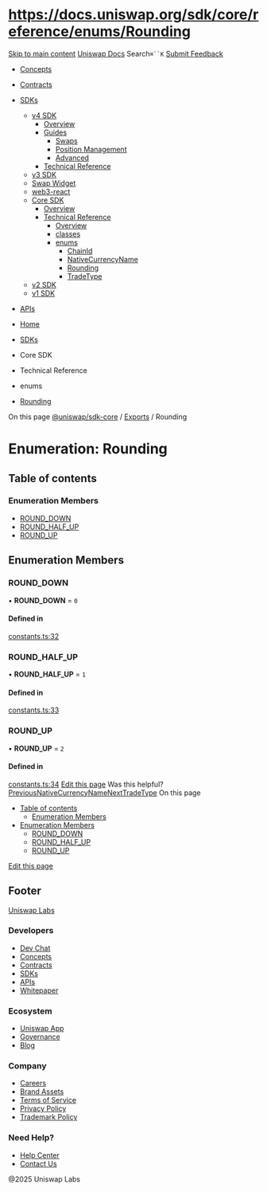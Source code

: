 # https://docs.uniswap.org/sdk/core/reference/enums/Rounding

[Skip to main content](https://docs.uniswap.org/sdk/core/reference/enums/Rounding#__docusaurus_skipToContent_fallback)
[Uniswap Docs](https://docs.uniswap.org/)
Search`⌘``K`
[Submit Feedback](https://docs.google.com/forms/d/e/1FAIpQLSdjSkZam8KiatL9XACRVxCHjDJjaPGbls77PCXDKFn4JwykXg/viewform)
  * [Concepts](https://docs.uniswap.org/concepts/overview)
  * [Contracts](https://docs.uniswap.org/contracts/v4/overview)
  * [SDKs](https://docs.uniswap.org/sdk/v4/overview)
    * [v4 SDK](https://docs.uniswap.org/sdk/core/reference/enums/Rounding)
      * [Overview](https://docs.uniswap.org/sdk/v4/overview)
      * [Guides](https://docs.uniswap.org/sdk/core/reference/enums/Rounding)
        * [Swaps](https://docs.uniswap.org/sdk/core/reference/enums/Rounding)
        * [Position Management](https://docs.uniswap.org/sdk/core/reference/enums/Rounding)
        * [Advanced](https://docs.uniswap.org/sdk/core/reference/enums/Rounding)
      * [Technical Reference](https://docs.uniswap.org/sdk/core/reference/enums/Rounding)
    * [v3 SDK](https://docs.uniswap.org/sdk/core/reference/enums/Rounding)
    * [Swap Widget](https://docs.uniswap.org/sdk/core/reference/enums/Rounding)
    * [web3-react](https://docs.uniswap.org/sdk/core/reference/enums/Rounding)
    * [Core SDK](https://docs.uniswap.org/sdk/core/reference/enums/Rounding)
      * [Overview](https://docs.uniswap.org/sdk/core/overview)
      * [Technical Reference](https://docs.uniswap.org/sdk/core/reference/enums/Rounding)
        * [Overview](https://docs.uniswap.org/sdk/core/reference/overview)
        * [classes](https://docs.uniswap.org/sdk/core/reference/enums/Rounding)
        * [enums](https://docs.uniswap.org/sdk/core/reference/enums/Rounding)
          * [ChainId](https://docs.uniswap.org/sdk/core/reference/enums/ChainId)
          * [NativeCurrencyName](https://docs.uniswap.org/sdk/core/reference/enums/NativeCurrencyName)
          * [Rounding](https://docs.uniswap.org/sdk/core/reference/enums/Rounding)
          * [TradeType](https://docs.uniswap.org/sdk/core/reference/enums/TradeType)
    * [v2 SDK](https://docs.uniswap.org/sdk/core/reference/enums/Rounding)
    * [v1 SDK](https://docs.uniswap.org/sdk/core/reference/enums/Rounding)
  * [APIs](https://docs.uniswap.org/api/subgraph/overview)


  * [Home](https://docs.uniswap.org/)
  * [SDKs](https://docs.uniswap.org/sdk/v4/overview)
  * Core SDK
  * Technical Reference
  * enums
  * [Rounding](https://docs.uniswap.org/sdk/core/reference/enums/Rounding)


On this page
[@uniswap/sdk-core](https://docs.uniswap.org/sdk/core/reference/README.md) / [Exports](https://docs.uniswap.org/sdk/core/reference/modules.md) / Rounding
# Enumeration: Rounding
## Table of contents[​](https://docs.uniswap.org/sdk/core/reference/enums/Rounding#table-of-contents "Direct link to Table of contents")
### Enumeration Members[​](https://docs.uniswap.org/sdk/core/reference/enums/Rounding#enumeration-members "Direct link to Enumeration Members")
  * [ROUND_DOWN](https://docs.uniswap.org/sdk/core/reference/enums/Rounding#round_down)
  * [ROUND_HALF_UP](https://docs.uniswap.org/sdk/core/reference/enums/Rounding#round_half_up)
  * [ROUND_UP](https://docs.uniswap.org/sdk/core/reference/enums/Rounding#round_up)


## Enumeration Members[​](https://docs.uniswap.org/sdk/core/reference/enums/Rounding#enumeration-members-1 "Direct link to Enumeration Members")
### ROUND_DOWN[​](https://docs.uniswap.org/sdk/core/reference/enums/Rounding#round_down "Direct link to ROUND_DOWN")
• **ROUND_DOWN** = `0`
#### Defined in[​](https://docs.uniswap.org/sdk/core/reference/enums/Rounding#defined-in "Direct link to Defined in")
[constants.ts:32](https://github.com/Uniswap/sdk-core/blob/9997e88/src/constants.ts#L32)
### ROUND_HALF_UP[​](https://docs.uniswap.org/sdk/core/reference/enums/Rounding#round_half_up "Direct link to ROUND_HALF_UP")
• **ROUND_HALF_UP** = `1`
#### Defined in[​](https://docs.uniswap.org/sdk/core/reference/enums/Rounding#defined-in-1 "Direct link to Defined in")
[constants.ts:33](https://github.com/Uniswap/sdk-core/blob/9997e88/src/constants.ts#L33)
### ROUND_UP[​](https://docs.uniswap.org/sdk/core/reference/enums/Rounding#round_up "Direct link to ROUND_UP")
• **ROUND_UP** = `2`
#### Defined in[​](https://docs.uniswap.org/sdk/core/reference/enums/Rounding#defined-in-2 "Direct link to Defined in")
[constants.ts:34](https://github.com/Uniswap/sdk-core/blob/9997e88/src/constants.ts#L34)
[Edit this page](https://github.com/uniswap/uniswap-docs/tree/main/docs/sdk/core/reference/enums/Rounding.md)
Was this helpful?
[PreviousNativeCurrencyName](https://docs.uniswap.org/sdk/core/reference/enums/NativeCurrencyName)[NextTradeType](https://docs.uniswap.org/sdk/core/reference/enums/TradeType)
On this page
  * [Table of contents](https://docs.uniswap.org/sdk/core/reference/enums/Rounding#table-of-contents)
    * [Enumeration Members](https://docs.uniswap.org/sdk/core/reference/enums/Rounding#enumeration-members)
  * [Enumeration Members](https://docs.uniswap.org/sdk/core/reference/enums/Rounding#enumeration-members-1)
    * [ROUND_DOWN](https://docs.uniswap.org/sdk/core/reference/enums/Rounding#round_down)
    * [ROUND_HALF_UP](https://docs.uniswap.org/sdk/core/reference/enums/Rounding#round_half_up)
    * [ROUND_UP](https://docs.uniswap.org/sdk/core/reference/enums/Rounding#round_up)


[Edit this page](https://github.com/uniswap/uniswap-docs/tree/main/docs/sdk/core/reference/enums/Rounding.md)
## Footer
[Uniswap Labs](https://docs.uniswap.org/)
### Developers
  * [Dev Chat](https://discord.com/invite/uniswap)
  * [Concepts](https://docs.uniswap.org/concepts/overview)
  * [Contracts](https://docs.uniswap.org/contracts/v4/overview)
  * [SDKs](https://docs.uniswap.org/sdk/v4/overview)
  * [APIs](https://docs.uniswap.org/api/subgraph/overview)
  * [Whitepaper](https://app.uniswap.org/whitepaper-v4.pdf)


### Ecosystem
  * [Uniswap App](https://app.uniswap.org/)
  * [Governance](https://www.uniswapfoundation.org/governance)
  * [Blog](https://blog.uniswap.org/)


### Company
  * [Careers](https://boards.greenhouse.io/uniswaplabs)
  * [Brand Assets](https://github.com/Uniswap/brand-assets/raw/main/Uniswap%20Brand%20Assets.zip)
  * [Terms of Service](https://support.uniswap.org/hc/en-us/articles/30935100859661-Uniswap-Labs-Terms-of-Service)
  * [Privacy Policy](https://support.uniswap.org/hc/en-us/articles/30934457771405-Uniswap-Labs-Privacy-Policy)
  * [Trademark Policy](https://support.uniswap.org/hc/en-us/articles/30934762216973-Uniswap-Labs-Trademark-Guidelines)


### Need Help?
  * [Help Center](https://support.uniswap.org/)
  * [Contact Us](https://support.uniswap.org/hc/en-us/requests/new)


@2025 Uniswap Labs
[](https://github.com/uniswap/uniswap-docs)[](https://twitter.com/Uniswap)[](https://discord.com/invite/uniswap)
